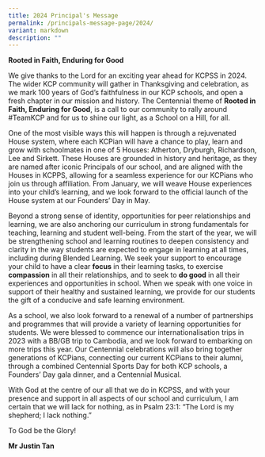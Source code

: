 ```yaml
---
title: 2024 Principal's Message
permalink: /principals-message-page/2024/
variant: markdown
description: ""
---
```

<p><strong>Rooted in Faith, Enduring for Good</strong></p><p>We give thanks to the Lord for an exciting year ahead for KCPSS in 2024. The wider KCP community will gather in Thanksgiving and celebration, as we mark 100 years of God’s faithfulness in our KCP schools, and open a fresh chapter in our mission and history. The Centennial theme of <strong>Rooted in Faith, Enduring for Good</strong>, is a call to our community to rally around #TeamKCP and for us to shine our light, as a School on a Hill, for all.</p><p>One of the most visible ways this will happen is through a rejuvenated House system, where each KCPian will have a chance to play, learn and grow with schoolmates in one of 5 Houses: Atherton, Dryburgh, Richardson, Lee and Sirkett. These Houses are grounded in history and heritage, as they are named after iconic Principals of our school, and are aligned with the Houses in KCPPS, allowing for a seamless experience for our KCPians who join us through affiliation. From January, we will weave House experiences into your child’s learning, and we look forward to the official launch of the House system at our Founders’ Day in May.</p><p>Beyond a strong sense of identity, opportunities for peer relationships and learning, we are also anchoring our curriculum in strong fundamentals for teaching, learning and student well-being. From the start of the year, we will be strengthening school and learning routines to deepen consistency and clarity in the way students are expected to engage in learning at all times, including during Blended Learning. We seek your support to encourage your child to have a clear <strong>focus</strong> in their learning tasks, to exercise <strong>compassion</strong> in all their relationships, and to seek to <strong>do good</strong> in all their experiences and opportunities in school. When we speak with one voice in support of their healthy and sustained learning, we provide for our students the gift of a conducive and safe learning environment.</p><p>As a school, we also look forward to a renewal of a number of partnerships and programmes that will provide a variety of learning opportunities for students. We were blessed to commence our internationalisation trips in 2023 with a BB/GB trip to Cambodia, and we look forward to embarking on more trips this year. Our Centennial celebrations will also bring together generations of KCPians, connecting our current KCPians to their alumni, through a combined Centennial Sports Day for both KCP schools, a Founders’ Day gala dinner, and a Centennial Musical.</p><p>With God at the centre of our all that we do in KCPSS, and with your presence and support in all aspects of our school and curriculum, I am certain that we will lack for nothing, as in Psalm 23:1: “The Lord is my shepherd; I lack nothing.”</p><p>To God be the Glory!</p><p><strong>Mr Justin Tan</strong></p><p></p>